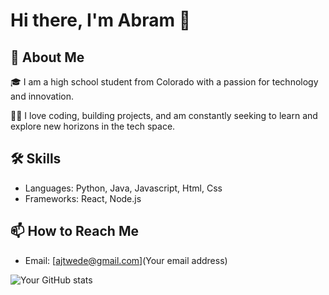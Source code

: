 
# Hi there, I'm Abram 👋

## 🚀 About Me

🎓 I am a high school student from Colorado with a passion for technology and innovation. 

👨‍💻 I love coding, building projects, and am constantly seeking to learn and explore new horizons in the tech space.


## 🛠 Skills
- Languages: Python, Java, Javascript, Html, Css
- Frameworks: React, Node.js

## 📫 How to Reach Me
- Email: [ajtwede@gmail.com](Your email address)


![Your GitHub stats](https://github-readme-stats.vercel.app/api?username=yourusername&show_icons=true&theme=radical)


